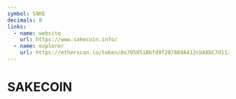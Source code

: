 ```yaml
---
symbol: SAKE
decimals: 8
links:
  - name: website
    url: https://www.sakecoin.info/
  - name: explorer
    url: https://etherscan.io/token/0x705051Bbfd9f287869A412cbA8bC7d112de48E69
---
```


# SAKECOIN
